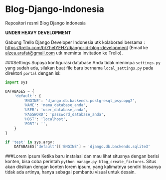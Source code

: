 Blog-Django-Indonesia
=============

Repositori resmi Blog Django indonesia

**UNDER HEAVY DEVELOPMENT**

Gabung Trello Django Developer Indonesia utk kolaborasi bersama : https://trello.com/b/ZheIYEHZ/django-id-blog-development (Email ke alzea.arafat@gmail.com utk meminta invitation ke Trello).

###Settings
Supaya konfigurasi database Anda tidak menimpa `settings.py` yang sudah ada, silakan buat file baru bernama `local_settings.py` pada direktori `portal` dengan isi:
```python
import sys

DATABASES = {
    'default': {
        'ENGINE': 'django.db.backends.postgresql_psycopg2',
        'NAME': 'nama_database_anda',
        'USER': 'user_database_anda',
        'PASSWORD': 'password_database_anda',
        'HOST': 'localhost',
        'PORT': '',
    }
}

if 'test' in sys.argv:
    DATABASES['default']['ENGINE'] = 'django.db.backends.sqlite3'
```

###Lorem ipsum
Ketika baru instalasi dan mau lihat situsnya dengan berisi konten, bisa coba perintah
`python manage.py blog_create_fixtures`. Situs akan diisikan dengan konten lorem
ipsum, yang kalimatnya sendiri biasanya tidak ada artinya, hanya sebagai pembantu
visual untuk desain.

